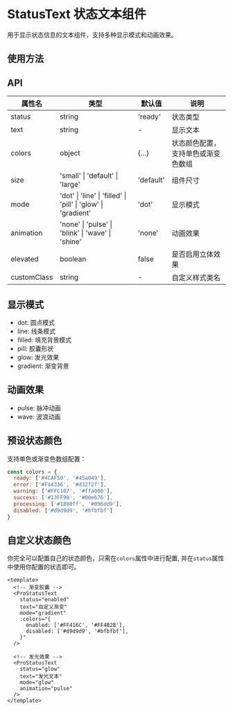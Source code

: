 # StatusText 状态文本组件

用于显示状态信息的文本组件，支持多种显示模式和动画效果。
<script setup>
  import demo from '@/components/StatusText/demos/demo.vue'
  import demoCode from '@/components/StatusText/demos/demo.vue?raw'
</script>

## 使用方法
<demo :comp="demo" :code="demoCode" title="基础使用" />

## API

| 属性名      | 类型                                                          | 默认值    | 说明                               |
| ----------- | ------------------------------------------------------------- | --------- | ---------------------------------- |
| status      | string                                                        | 'ready'   | 状态类型                           |
| text        | string                                                        | -         | 显示文本                           |
| colors      | object                                                        | {...}     | 状态颜色配置，支持单色或渐变色数组 |
| size        | 'small' \| 'default' \| 'large'                               | 'default' | 组件尺寸                           |
| mode        | 'dot' \| 'line' \| 'filled' \| 'pill' \| 'glow' \| 'gradient' | 'dot'     | 显示模式                           |
| animation   | 'none' \| 'pulse' \| 'blink' \| 'wave' \| 'shine'             | 'none'    | 动画效果                           |
| elevated    | boolean                                                       | false     | 是否启用立体效果                   |
| customClass | string                                                        | -         | 自定义样式类名                     |

## 显示模式
- dot: 圆点模式
- line: 线条模式
- filled: 填充背景模式
- pill: 胶囊形状
- glow: 发光效果
- gradient: 渐变背景

## 动画效果
- pulse: 脉冲动画
- wave: 波浪动画

## 预设状态颜色
支持单色或渐变色数组配置：
```js
const colors = {
  ready: ['#4CAF50', '#45a049'],
  error: ['#F44336', '#d32f2f'],
  warning: ['#FFC107', '#ffa000'],
  success: ['#13FF98', '#00e676'],
  processing: ['#1890ff', '#096dd9'],
  disabled: ['#d9d9d9', '#bfbfbf']
}
```

## 自定义状态颜色
你完全可以配置自己的状态颜色，只需在`colors`属性中进行配置, 并在`status`属性中使用你配置的状态即可。
```vue
<template>
  <!-- 渐变胶囊 -->
  <ProStatusText
    status="enabled"
    text="自定义渐变"
    mode="gradient"
    :colors="{
      enabled: ['#FF416C', '#FF4B2B'],
      disabled: ['#d9d9d9', '#bfbfbf'],
    }"
  />

  <!-- 发光效果 -->
  <ProStatusText
    status="glow"
    text="发光文本"
    mode="glow"
    animation="pulse"
  />
</template>
```
